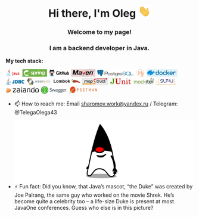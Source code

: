 <h1 align="center">Hi there, I'm Oleg
<img src="gifs/Hi.gif" height="32"/></h1>
<h3 align="center">Welcome to my page! </h3>
<h3 align="center">I am a backend developer in Java.</h3>


**My tech stack:**

<code><img height="20" src="images/java.jpg"></code>
<code><img height="20" src="images/spring.jpg"></code>
<code><img height="20" src="images/GitHub.jpg"></code>
<code><img height="20" src="images/maven.jpg"></code>
<code><img height="20" src="images/PostgreSQL.jpg"></code>
<code><img height="20" src="images/H2.jpg"></code>
<code><img height="20" src="images/Docker.jpg"></code>
<code><img height="20" src="images/jdbc.jpg"></code>
<code><img height="20" src="images/hibernate.jpg"></code>
<code><img height="20" src="images/lombok.jpg"></code>
<code><img height="20" src="images/MapStruct.jpg"></code>
<code><img height="20" src="images/JUnit.jpg"></code>
<code><img height="20" src="images/Mockito.jpg"></code>
<code><img height="20" src="images/slf4j.jpg"></code>
<code><img height="20" src="images/Zalando.jpg"></code>
<code><img height="20" src="images/swagger.jpg"></code>
<code><img height="20" src="images/Postman.jpg"></code>

- 📫 How to reach me: Email sharomov.work@yandex.ru / Telegram: @TelegaOlega43


  <img align="right" alt="GIF" src="gifs/Duke&Tomcat.gif" width="560" height="167" />


- ⚡ Fun fact: Did you know, that Java’s mascot,  “the Duke” was created by Joe Palrang, the same guy who
  worked on the movie Shrek. He’s become quite a celebrity too – a life-size Duke is present
  at most JavaOne conferences. Guess who else is in this picture?
